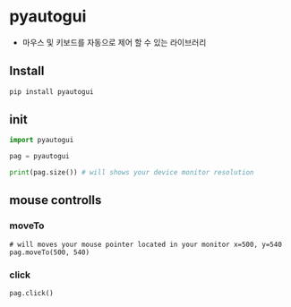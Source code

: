 # pyautogui
- 마우스 및 키보드를 자동으로 제어 할 수 있는 라이브러리

## Install
```bash
pip install pyautogui
```

## init
```python
import pyautogui

pag = pyautogui

print(pag.size()) # will shows your device monitor resolution
```


## mouse controlls
### moveTo
```pyton
# will moves your mouse pointer located in your monitor x=500, y=540
pag.moveTo(500, 540)
```
### click
```pyton
pag.click()
```

